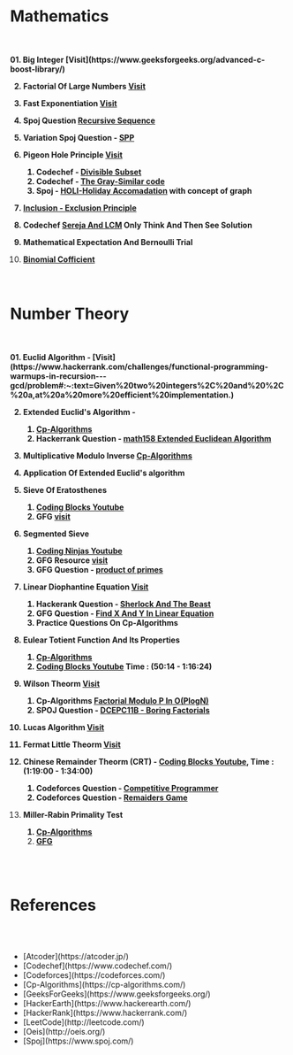 


<h1>Mathematics</h1><br><br><b>
01.  Big Integer [Visit](https://www.geeksforgeeks.org/advanced-c-boost-library/)

02.  Factorial Of Large Numbers [Visit](https://www.geeksforgeeks.org/factorial-large-number/) 

03.  Fast Exponentiation [Visit](https://cp-algorithms.com/algebra/binary-exp.html)

04.  Spoj Question [Recursive Sequence](https://www.spoj.com/problems/SEQ/)

05.  Variation Spoj Question - [SPP](https://www.spoj.com/problems/SPP/)

06.  Pigeon Hole Principle [Visit](https://www.geeksforgeeks.org/discrete-mathematics-the-pigeonhole-principle/)
	<ol>
	<li>Codechef - [Divisible Subset](https://www.codechef.com/problems/DIVSUBS)</li>
	<li>Codechef - [The Gray-Similar code](https://www.codechef.com/problems/GRAYSC)</li>
	<li>Spoj - [HOLI-Holiday Accomadation](https://www.spoj.com/problems/HOLI/) with concept of graph</li>
	</ol>
07.  [Inclusion - Exclusion Principle](https://cp-algorithms.com/combinatorics/inclusion-exclusion.html)

08.  Codechef [Sereja And LCM](https://www.codechef.com/problems/SEALCM) Only Think And Then See Solution

09.  Mathematical Expectation And Bernoulli Trial

10.  [Binomial Cofficient](https://cp-algorithms.com/combinatorics/binomial-coefficients.html)</b> 
<br><br><br>

<h1>Number Theory</h1><br><br><b>
01.  Euclid Algorithm - [Visit](https://www.hackerrank.com/challenges/functional-programming-warmups-in-recursion---gcd/problem#:~:text=Given%20two%20integers%2C%20and%20%2C%20a,at%20a%20more%20efficient%20implementation.)

02.  Extended Euclid's Algorithm - 
	<ol>
	<li>[Cp-Algorithms](https://Cp-Algorithms.com/algebra/extended-euclid-algorithm.html/)</li>
	<li>Hackerrank Question - [math158 Extended Euclidean Algorithm](https://www.hackerrank.com/contests/test-contest-47/challenges/m158-multiple-euclid/)</li>
	</ol>

03. Multiplicative Modulo Inverse [Cp-Algorithms](https://cp-algorithms.com/algebra/module-inverse.html)

04. Application Of Extended Euclid's algorithm

05. Sieve Of Eratosthenes<ol><li>[Coding Blocks Youtube](https://www.youtube.com/watch?v=yB57bcffJo4)</li><li>GFG [visit](https://www.geeksforgeeks.org/sieve-of-eratosthenes/)</li></ol>

06. Segmented Sieve<ol><li>[Coding Ninjas Youtube](https://www.youtube.com/watch?v=fByR5N-TseY&list=PLdTHVf36gGv86MNHZjJCQqGwGyxO8aa_C&index=18)</li><li>GFG Resource [visit](https://www.geeksforgeeks.org/segmented-sieve)</li><li>GFG Question - [product of primes](https://practice.geeksforgeeks.org/problems/product-of-primes)</li></ol>

07. Linear Diophantine Equation [Visit](https://cp-algorithms.com/algebra/linear-diophantine-equation.html)<ol><li>Hackerank Question - [Sherlock And The Beast](https://www.hackerrank.com/challenges/sherlock-and-the-beast/problem)</li><li>GFG Question - [Find X And Y In Linear Equation](https://practice.geeksforgeeks.org/problems/find-x-and-y-in-linear-equation/0)</li><li>Practice Questions On Cp-Algorithms</li></ol>  

08. Eulear Totient Function And Its Properties<ol><li>[Cp-Algorithms](https://cp-algorithms.com/algebra/phi-function.html)</li><li>[Coding Blocks Youtube](https://www.youtube.com/watch?v=vPum8EqmFz0) Time : (50:14 - 1:16:24)</li></ol>

09. Wilson Theorm [Visit](https://www.geeksforgeeks.org/wilsons-theorem)<ol><li>Cp-Algorithms [Factorial Modulo P In O(PlogN)](https://cp-algorithms.com/algebra/factorial-modulo.html)</li><li>SPOJ Question - [DCEPC11B - Boring Factorials](https://www.spoj.com/problems/DCEPC11B)</li></ol>

10. Lucas Algorithm [Visit](https://www.hackerearth.com/practice/notes/ncr-mod-mod-lucas-theorem)
    
11. Fermat Little Theorm [Visit](https://www.youtube.com/watch?v=aGjfSTr_0AE)
  
12. Chinese Remainder Theorm (CRT) - [Coding Blocks Youtube](https://www.youtube.com/watch?v=vPum8EqmFz0), Time : (1:19:00 - 1:34:00)<ol><li>Codeforces Question - [Competitive Programmer](https://codeforces.com/problemset/problem/1266/A)</li><li>Codeforces Question - [Remaiders Game](https://codeforces.com/contest/688/problem/D)</li></ol>

13. Miller-Rabin Primality Test <ol><li>[Cp-Algorithms](https://cp-algorithms.com/algebra/primality_tests.html)</li><li>[GFG](https://www.geeksforgeeks.org/primality-test-set-3-miller-rabin/)</b></li></ol>
<br><br><br>

<h1>References</h1><br><br> 
<ul>
<li> [Atcoder](https://atcoder.jp/)</li>
<li> [Codechef](https://www.codechef.com/)</li>
<li> [Codeforces](https://codeforces.com/)</li>
<li> [Cp-Algorithms](https://cp-algorithms.com/)</li>
<li> [GeeksForGeeks](https://www.geeksforgeeks.org/)</li>
<li> [HackerEarth](https://www.hackerearth.com/)</li>
<li> [HackerRank](https://www.hackerrank.com/)</li>
<li> [LeetCode](http://leetcode.com/)</li>
<li> [Oeis](http://oeis.org/)</li>
<li> [Spoj](https://www.spoj.com/)</li>
</ul>	












